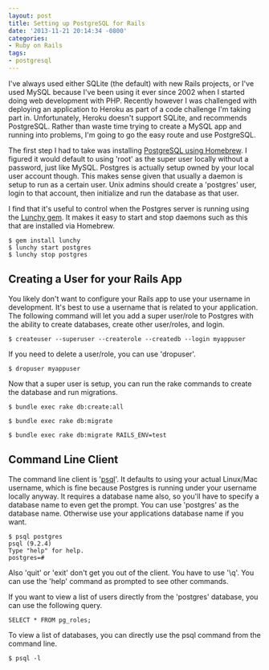 ```yaml
---
layout: post
title: Setting up PostgreSQL for Rails
date: '2013-11-21 20:14:34 -0800'
categories:
- Ruby on Rails
tags:
- postgresql
---
```

I've always used either SQLite (the default) with new Rails projects, or I've used MySQL because I've been using it ever since 2002 when I started doing web development with PHP. Recently however I was challenged with deploying an application to Heroku as part of a code challenge I'm taking part in. Unfortunately, Heroku doesn't support SQLite, and recommends PostgreSQL. Rather than waste time trying to create a MySQL app and running into problems, I'm going to go the easy route and use PostgreSQL.

The first step I had to take was installing [PostgreSQL using Homebrew](http://www.moncefbelyamani.com/how-to-install-postgresql-on-a-mac-with-homebrew-and-lunchy/). I figured it would default to using 'root' as the super user locally without a password, just like MySQL. Postgres is actually setup owned by your local user account though. This makes sense given that usually a daemon is setup to run as a certain user. Unix admins should create a 'postgres' user, login to that account, then initialize and run the database as that user.

I find that it's useful to control when the Postgres server is running using the [Lunchy gem](https://github.com/mperham/lunchy). It makes it easy to start and stop daemons such as this that are installed via Homebrew.

``` shell
$ gem install lunchy
$ lunchy start postgres
$ lunchy stop postgres
```

## Creating a User for your Rails App

You likely don't want to configure your Rails app to use your username in development. It's best to use a username that is related to your application. The following command will let you add a super user/role to Postgres with the ability to create databases, create other user/roles, and login.

``` shell
$ createuser --superuser --createrole --createdb --login myappuser
```

If you need to delete a user/role, you can use 'dropuser'.

``` shell
$ dropuser myappuser
```

Now that a super user is setup, you can run the rake commands to create the database and run migrations.

``` shell
$ bundle exec rake db:create:all

$ bundle exec rake db:migrate

$ bundle exec rake db:migrate RAILS_ENV=test
```

## Command Line Client

The command line client is '[psql](http://www.postgresql.org/docs/8.4/static/app-psql.html)'. It defaults to using your actual Linux/Mac username, which is fine because Postgres is running under your username locally anyway. It requires a database name also, so you'll have to specify a database name to even get the prompt. You can use 'postgres' as the database name. Otherwise use your applications database name if you want.

``` shell
$ psql postgres
psql (9.2.4)
Type "help" for help.
postgres=#
```

Also 'quit' or 'exit' don't get you out of the client. You have to use '\q'. You can use the 'help' command as prompted to see other commands.

If you want to view a list of users directly from the 'postgres' database, you can use the following query.

``` shell
SELECT * FROM pg_roles;
```

To view a list of databases, you can directly use the psql command from the command line.

``` shell
$ psql -l
```
